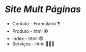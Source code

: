 # *Site Mult Páginas*

- Contato - Formulário ❓
- Produto - html 🏵️
- Index - html 😎
- Serviços - html 👩🏻‍🏭
